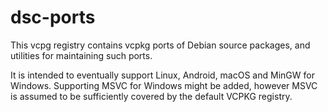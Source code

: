 # dsc-ports

This vcpg registry contains vcpkg ports of Debian source packages,
and utilities for maintaining such ports.

It is intended to eventually support Linux, Android, macOS and MinGW for Windows.
Supporting MSVC for Windows might be added, however MSVC is assumed to be
sufficiently covered by the default VCPKG registry.
